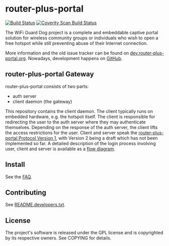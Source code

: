 # router-plus-portal #

[![Build Status](https://travis-ci.org/router-plus-portal/router-plus-portal-gateway.svg?branch=master)](https://travis-ci.org/router-plus-portal/router-plus-portal-gateway)
[![Coverity Scan Build Status](https://scan.coverity.com/projects/4595/badge.svg)](https://scan.coverity.com/projects/4595)

The WiFi Guard Dog project is a complete and embeddable captive portal
solution for wireless community groups or individuals who wish to open a
free hotspot while still preventing abuse of their Internet connection.

More information and the old issue tracker can be found on
[dev.router-plus-portal.org][homepage].
Nowadays, development happens on [GitHub][github].


## router-plus-portal Gateway ##

router-plus-portal consists of two parts:

* auth server
* client daemon (the gateway)

This repository contains the client daemon. The client typically runs on
embedded hardware, e.g. the hotspot itself. The client is responsible for
redirecting the user to the auth server where they may authenticate
themselves. Depending on the response of the auth server, the client
lifts the access restrictions for the user.
Client and server speak the [router-plus-portal Protocol Version 1][protov1],
with Version 2 being a draft which has not been implemented so far.
A detailed description of the login process involving user,
client and server is available as a [flow diagram][flowdia].

## Install ##

See the [FAQ][faq].

## Contributing ##

See [README.developers.txt][devdoc].


## License ##
The project's software is released under the GPL license and is copyrighted
by its respective owners. See COPYING for details.

[homepage]: http://dev.router-plus-portal.org/
[github]: https://github.com/router-plus-portal/
[protov1]: http://dev.router-plus-portal.org/wiki/doc/developer/router-plus-portalProtocol_V1
[flowdia]: http://dev.router-plus-portal.org/wiki/doc/developer/FlowDiagram
[devdoc]: doc/README.developers.txt
[faq]: FAQ
